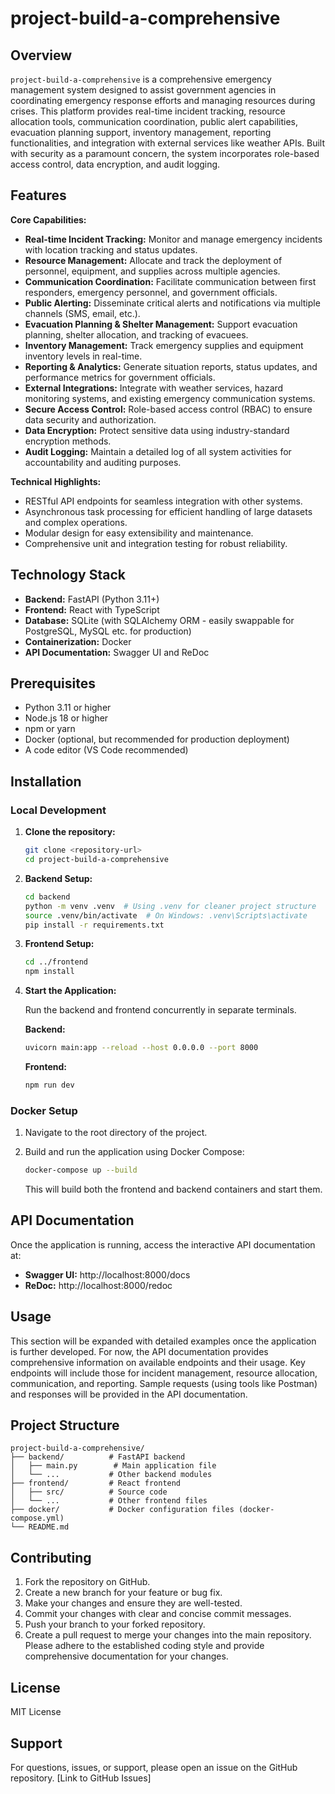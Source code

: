 # project-build-a-comprehensive

## Overview

`project-build-a-comprehensive` is a comprehensive emergency management system designed to assist government agencies in coordinating emergency response efforts and managing resources during crises.  This platform provides real-time incident tracking, resource allocation tools, communication coordination, public alert capabilities, evacuation planning support, inventory management, reporting functionalities, and integration with external services like weather APIs.  Built with security as a paramount concern, the system incorporates role-based access control, data encryption, and audit logging.

## Features

**Core Capabilities:**

* **Real-time Incident Tracking:** Monitor and manage emergency incidents with location tracking and status updates.
* **Resource Management:** Allocate and track the deployment of personnel, equipment, and supplies across multiple agencies.
* **Communication Coordination:** Facilitate communication between first responders, emergency personnel, and government officials.
* **Public Alerting:** Disseminate critical alerts and notifications via multiple channels (SMS, email, etc.).
* **Evacuation Planning & Shelter Management:** Support evacuation planning, shelter allocation, and tracking of evacuees.
* **Inventory Management:** Track emergency supplies and equipment inventory levels in real-time.
* **Reporting & Analytics:** Generate situation reports, status updates, and performance metrics for government officials.
* **External Integrations:** Integrate with weather services, hazard monitoring systems, and existing emergency communication systems.
* **Secure Access Control:** Role-based access control (RBAC) to ensure data security and authorization.
* **Data Encryption:** Protect sensitive data using industry-standard encryption methods.
* **Audit Logging:** Maintain a detailed log of all system activities for accountability and auditing purposes.

**Technical Highlights:**

* RESTful API endpoints for seamless integration with other systems.
* Asynchronous task processing for efficient handling of large datasets and complex operations.
* Modular design for easy extensibility and maintenance.
* Comprehensive unit and integration testing for robust reliability.


## Technology Stack

* **Backend:** FastAPI (Python 3.11+)
* **Frontend:** React with TypeScript
* **Database:** SQLite (with SQLAlchemy ORM - easily swappable for PostgreSQL, MySQL etc. for production)
* **Containerization:** Docker
* **API Documentation:** Swagger UI and ReDoc


## Prerequisites

* Python 3.11 or higher
* Node.js 18 or higher
* npm or yarn
* Docker (optional, but recommended for production deployment)
* A code editor (VS Code recommended)


## Installation

### Local Development

1. **Clone the repository:**

   ```bash
   git clone <repository-url>
   cd project-build-a-comprehensive
   ```

2. **Backend Setup:**

   ```bash
   cd backend
   python -m venv .venv  # Using .venv for cleaner project structure
   source .venv/bin/activate  # On Windows: .venv\Scripts\activate
   pip install -r requirements.txt
   ```

3. **Frontend Setup:**

   ```bash
   cd ../frontend
   npm install
   ```

4. **Start the Application:**

   Run the backend and frontend concurrently in separate terminals.

   **Backend:**

   ```bash
   uvicorn main:app --reload --host 0.0.0.0 --port 8000
   ```

   **Frontend:**

   ```bash
   npm run dev
   ```


### Docker Setup

1.  Navigate to the root directory of the project.

2.  Build and run the application using Docker Compose:

    ```bash
    docker-compose up --build
    ```

    This will build both the frontend and backend containers and start them.


## API Documentation

Once the application is running, access the interactive API documentation at:

* **Swagger UI:** http://localhost:8000/docs
* **ReDoc:** http://localhost:8000/redoc


## Usage

This section will be expanded with detailed examples once the application is further developed.  For now, the API documentation provides comprehensive information on available endpoints and their usage.  Key endpoints will include those for incident management, resource allocation, communication, and reporting.  Sample requests (using tools like Postman) and responses will be provided in the API documentation.


## Project Structure

```
project-build-a-comprehensive/
├── backend/          # FastAPI backend
│   ├── main.py        # Main application file
│   └── ...           # Other backend modules
├── frontend/         # React frontend
│   ├── src/          # Source code
│   └── ...           # Other frontend files
├── docker/           # Docker configuration files (docker-compose.yml)
└── README.md
```


## Contributing

1. Fork the repository on GitHub.
2. Create a new branch for your feature or bug fix.
3. Make your changes and ensure they are well-tested.
4. Commit your changes with clear and concise commit messages.
5. Push your branch to your forked repository.
6. Create a pull request to merge your changes into the main repository.  Please adhere to the established coding style and provide comprehensive documentation for your changes.


## License

MIT License


## Support

For questions, issues, or support, please open an issue on the GitHub repository.  [Link to GitHub Issues]
